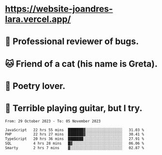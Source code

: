 # https://website-joandres-lara.vercel.app/
# 🐛 Professional reviewer of bugs.
# 🐱 Friend of a cat (his name is Greta).
# 📜 Poetry lover.
# 🎸 Terrible playing guitar, but I try.

<!--START_SECTION:waka-->

```txt
From: 29 October 2023 - To: 05 November 2023

JavaScript   22 hrs 55 mins  ███████▓░░░░░░░░░░░░░░░░░   31.03 %
PHP          22 hrs 27 mins  ███████▓░░░░░░░░░░░░░░░░░   30.41 %
TypeScript   20 hrs 36 mins  ███████░░░░░░░░░░░░░░░░░░   27.91 %
SQL          4 hrs 28 mins   █▓░░░░░░░░░░░░░░░░░░░░░░░   06.06 %
Smarty       2 hrs 7 mins    ▓░░░░░░░░░░░░░░░░░░░░░░░░   02.87 %
```

<!--END_SECTION:waka-->
